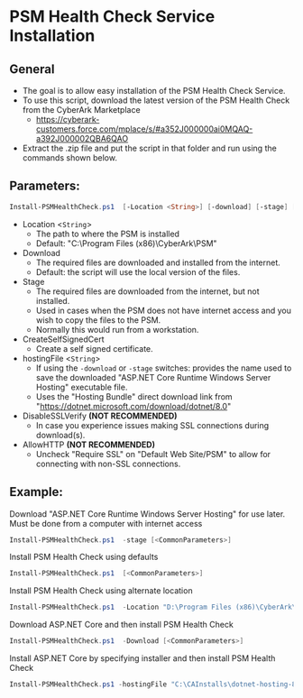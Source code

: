 # PSM Health Check Service Installation

## General
- The goal is to allow easy installation of the PSM Health Check Service.
- To use this script, download the latest version of the PSM Health Check from the CyberArk Marketplace
	- https://cyberark-customers.force.com/mplace/s/#a352J000000ai0MQAQ-a392J000002QBA6QAO
- Extract the .zip file and put the script in that folder and run using the commands shown below.

## Parameters:
```powershell
Install-PSMHealthCheck.ps1  [-Location <String>] [-download] [-stage] [-CreateSelfSignedCert] [-hostingFile <String>] [-DisableSSLVerify] [-AllowHTTP] [<CommonParameters>]

```
- Location <``String``>
	- The path to where the PSM is installed
    - Default: "C:\Program Files (x86)\CyberArk\PSM"
- Download
    - The required files are downloaded and installed from the internet.
    - Default: the script will use the local version of the files.
- Stage
    - The required files are downloaded from the internet, but not installed.
    - Used in cases when the PSM does not have internet access and you wish to copy the files to the PSM.
    - Normally this would run from a workstation.
- CreateSelfSignedCert
    - Create a self signed certificate.
- hostingFile <``String``>
    - If using the `-download` or `-stage` switches: provides the name used to save the downloaded "ASP.NET Core Runtime Windows Server Hosting" executable file.
    - Uses the "Hosting Bundle" direct download link from "https://dotnet.microsoft.com/download/dotnet/8.0"
- DisableSSLVerify
	**(NOT RECOMMENDED)**
	- In case you experience issues making SSL connections during download(s).
- AllowHTTP
	**(NOT RECOMMENDED)**
	- Uncheck "Require SSL" on "Default Web Site/PSM" to allow for connecting with non-SSL connections.

## Example:
Download "ASP.NET Core Runtime Windows Server Hosting" for use later. Must be done from a computer with internet access
```powershell
Install-PSMHealthCheck.ps1  -stage [<CommonParameters>]
```

Install PSM Health Check using defaults
```powershell
Install-PSMHealthCheck.ps1  [<CommonParameters>]
```
Install PSM Health Check using alternate location
```powershell
Install-PSMHealthCheck.ps1  -Location "D:\Program Files (x86)\CyberArk\PSM" [<CommonParameters>]
```
Download ASP.NET Core and then install PSM Health Check
```powershell
Install-PSMHealthCheck.ps1  -Download [<CommonParameters>]
```
Install ASP.NET Core by specifying installer and then install PSM Health Check
```powershell
Install-PSMHealthCheck.ps1 -hostingFile "C:\CAInstalls\dotnet-hosting-8.0.15-win.exe" [<CommonParameters>]
```

